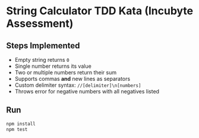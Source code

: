 # String Calculator TDD Kata (Incubyte Assessment)

## Steps Implemented
- Empty string returns `0`
- Single number returns its value
- Two or multiple numbers return their sum
- Supports commas **and** new lines as separators
- Custom delimiter syntax: `//[delimiter]\n[numbers]`
- Throws error for negative numbers with all negatives listed

## Run
```bash
npm install
npm test
